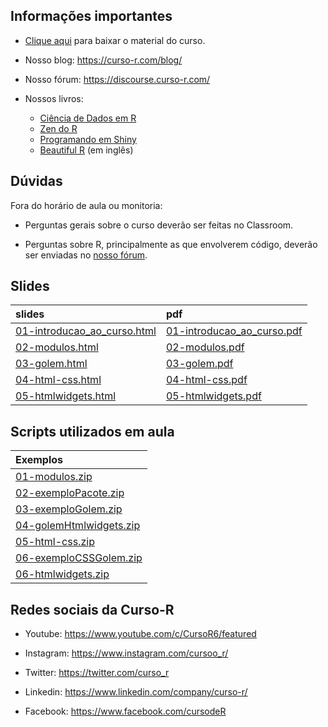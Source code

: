 
<!-- README.md is generated from README.Rmd. Please edit that file -->

## Informações importantes

- [Clique
  aqui](https://github.com/curso-r/202306-dashboards-2/archive/refs/heads/main.zip)
  para baixar o material do curso.

- Nosso blog: <https://curso-r.com/blog/>

- Nosso fórum: <https://discourse.curso-r.com/>

- Nossos livros:

  - [Ciência de Dados em R](https://livro.curso-r.com/)
  - [Zen do R](https://curso-r.github.io/zen-do-r/)
  - [Programando em Shiny](https://programando-em-shiny.curso-r.com/)
  - [Beautiful R](https://curso-r.github.io/beautiful-r/) (em inglês)

## Dúvidas

Fora do horário de aula ou monitoria:

- Perguntas gerais sobre o curso deverão ser feitas no Classroom.

- Perguntas sobre R, principalmente as que envolverem código, deverão
  ser enviadas no [nosso fórum](https://discourse.curso-r.com/).

## Slides

| slides                                                                                                        | pdf                                                                                                         |
|:--------------------------------------------------------------------------------------------------------------|:------------------------------------------------------------------------------------------------------------|
| [01-introducao_ao_curso.html](https://curso-r.github.io/main-dashboards-2/slides/01-introducao_ao_curso.html) | [01-introducao_ao_curso.pdf](https://curso-r.github.io/main-dashboards-2/slides/01-introducao_ao_curso.pdf) |
| [02-modulos.html](https://curso-r.github.io/main-dashboards-2/slides/02-modulos.html)                         | [02-modulos.pdf](https://curso-r.github.io/main-dashboards-2/slides/02-modulos.pdf)                         |
| [03-golem.html](https://curso-r.github.io/main-dashboards-2/slides/03-golem.html)                             | [03-golem.pdf](https://curso-r.github.io/main-dashboards-2/slides/03-golem.pdf)                             |
| [04-html-css.html](https://curso-r.github.io/main-dashboards-2/slides/04-html-css.html)                       | [04-html-css.pdf](https://curso-r.github.io/main-dashboards-2/slides/04-html-css.pdf)                       |
| [05-htmlwidgets.html](https://curso-r.github.io/main-dashboards-2/slides/05-htmlwidgets.html)                 | [05-htmlwidgets.pdf](https://curso-r.github.io/main-dashboards-2/slides/05-htmlwidgets.pdf)                 |

## Scripts utilizados em aula

| Exemplos                                                                                                 |
|:---------------------------------------------------------------------------------------------------------|
| [01-modulos.zip](https://curso-r.github.io/202306-dashboards-2/pratica/01-modulos.zip)                   |
| [02-exemploPacote.zip](https://curso-r.github.io/202306-dashboards-2/pratica/02-exemploPacote.zip)       |
| [03-exemploGolem.zip](https://curso-r.github.io/202306-dashboards-2/pratica/03-exemploGolem.zip)         |
| [04-golemHtmlwidgets.zip](https://curso-r.github.io/202306-dashboards-2/pratica/04-golemHtmlwidgets.zip) |
| [05-html-css.zip](https://curso-r.github.io/202306-dashboards-2/pratica/05-html-css.zip)                 |
| [06-exemploCSSGolem.zip](https://curso-r.github.io/202306-dashboards-2/pratica/06-exemploCSSGolem.zip)   |
| [06-htmlwidgets.zip](https://curso-r.github.io/202306-dashboards-2/pratica/06-htmlwidgets.zip)           |

## Redes sociais da Curso-R

- Youtube: <https://www.youtube.com/c/CursoR6/featured>

- Instagram: <https://www.instagram.com/cursoo_r/>

- Twitter: <https://twitter.com/curso_r>

- Linkedin: <https://www.linkedin.com/company/curso-r/>

- Facebook: <https://www.facebook.com/cursodeR>
